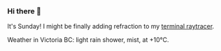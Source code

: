 ### Hi there :wave:

It's Sunday! I might be finally adding refraction to my [terminal raytracer](https://github.com/bewuethr/bash-raytracer).

Weather in Victoria BC: light rain shower, mist, at +10°C.
